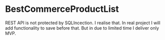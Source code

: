 # BestCommerceProductList
REST API is not protected by SQLIncection. I realise that. In real project I will add functionality to save before that. 
But in due to limited time I deliver only MVP.
